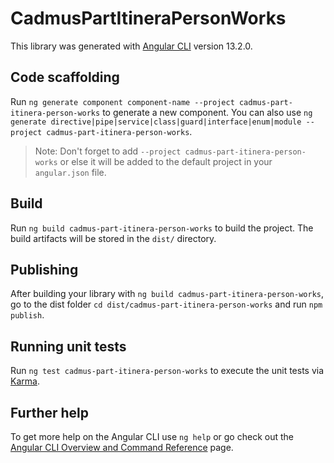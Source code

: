 # CadmusPartItineraPersonWorks

This library was generated with [Angular CLI](https://github.com/angular/angular-cli) version 13.2.0.

## Code scaffolding

Run `ng generate component component-name --project cadmus-part-itinera-person-works` to generate a new component. You can also use `ng generate directive|pipe|service|class|guard|interface|enum|module --project cadmus-part-itinera-person-works`.
> Note: Don't forget to add `--project cadmus-part-itinera-person-works` or else it will be added to the default project in your `angular.json` file. 

## Build

Run `ng build cadmus-part-itinera-person-works` to build the project. The build artifacts will be stored in the `dist/` directory.

## Publishing

After building your library with `ng build cadmus-part-itinera-person-works`, go to the dist folder `cd dist/cadmus-part-itinera-person-works` and run `npm publish`.

## Running unit tests

Run `ng test cadmus-part-itinera-person-works` to execute the unit tests via [Karma](https://karma-runner.github.io).

## Further help

To get more help on the Angular CLI use `ng help` or go check out the [Angular CLI Overview and Command Reference](https://angular.io/cli) page.
